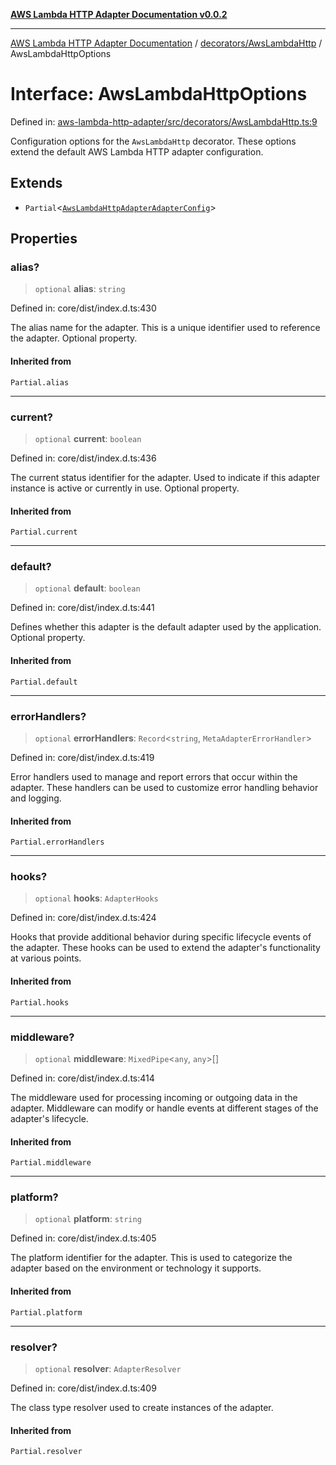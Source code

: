 [**AWS Lambda HTTP Adapter Documentation v0.0.2**](../../../README.md)

***

[AWS Lambda HTTP Adapter Documentation](../../../modules.md) / [decorators/AwsLambdaHttp](../README.md) / AwsLambdaHttpOptions

# Interface: AwsLambdaHttpOptions

Defined in: [aws-lambda-http-adapter/src/decorators/AwsLambdaHttp.ts:9](https://github.com/stonemjs/aws-lambda-http-adapter/blob/c19fde3ee4450c0cd7d8d2aec48335308371d4de/src/decorators/AwsLambdaHttp.ts#L9)

Configuration options for the `AwsLambdaHttp` decorator.
These options extend the default AWS Lambda HTTP adapter configuration.

## Extends

- `Partial`\<[`AwsLambdaHttpAdapterAdapterConfig`](../../../options/AwsLambdaHttpAdapterBlueprint/interfaces/AwsLambdaHttpAdapterAdapterConfig.md)\>

## Properties

### alias?

> `optional` **alias**: `string`

Defined in: core/dist/index.d.ts:430

The alias name for the adapter.
This is a unique identifier used to reference the adapter.
Optional property.

#### Inherited from

`Partial.alias`

***

### current?

> `optional` **current**: `boolean`

Defined in: core/dist/index.d.ts:436

The current status identifier for the adapter.
Used to indicate if this adapter instance is active or currently in use.
Optional property.

#### Inherited from

`Partial.current`

***

### default?

> `optional` **default**: `boolean`

Defined in: core/dist/index.d.ts:441

Defines whether this adapter is the default adapter used by the application.
Optional property.

#### Inherited from

`Partial.default`

***

### errorHandlers?

> `optional` **errorHandlers**: `Record`\<`string`, `MetaAdapterErrorHandler`\>

Defined in: core/dist/index.d.ts:419

Error handlers used to manage and report errors that occur within the adapter.
These handlers can be used to customize error handling behavior and logging.

#### Inherited from

`Partial.errorHandlers`

***

### hooks?

> `optional` **hooks**: `AdapterHooks`

Defined in: core/dist/index.d.ts:424

Hooks that provide additional behavior during specific lifecycle events of the adapter.
These hooks can be used to extend the adapter's functionality at various points.

#### Inherited from

`Partial.hooks`

***

### middleware?

> `optional` **middleware**: `MixedPipe`\<`any`, `any`\>[]

Defined in: core/dist/index.d.ts:414

The middleware used for processing incoming or outgoing data in the adapter.
Middleware can modify or handle events at different stages of the adapter's lifecycle.

#### Inherited from

`Partial.middleware`

***

### platform?

> `optional` **platform**: `string`

Defined in: core/dist/index.d.ts:405

The platform identifier for the adapter.
This is used to categorize the adapter based on the environment or technology it supports.

#### Inherited from

`Partial.platform`

***

### resolver?

> `optional` **resolver**: `AdapterResolver`

Defined in: core/dist/index.d.ts:409

The class type resolver used to create instances of the adapter.

#### Inherited from

`Partial.resolver`

